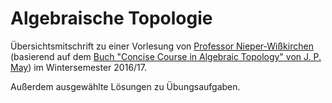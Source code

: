 <h1>Algebraische Topologie</h1>

Übersichtsmitschrift zu einer Vorlesung von <a href="https://www.math.uni-augsburg.de/prof/alg/Arbeitsgruppe/Nieper-Wisskirchen/">Professor Nieper-Wißkirchen</a> (basierend auf dem <a href="http://www.math.uchicago.edu/~may/BOOKSMaster.html">Buch "Concise Course in Algebraic Topology" von J. P. May</a>) im Wintersemester 2016/17.

Außerdem ausgewählte Lösungen zu Übungsaufgaben.